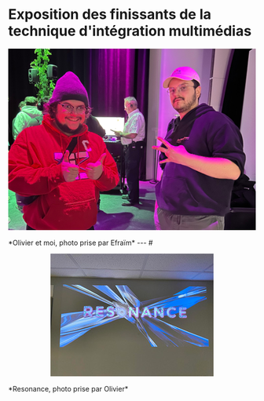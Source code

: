 # Exposition des finissants de la technique d'intégration multimédias

<p align="center">
  <img src="./photos/oli_moi.jpg">
</p>
*Olivier et moi, photo prise par Efraïm*
---
#

<p align="center">
  <img src="./photos/resonance.jpg">
</p>
*Resonance, photo prise par Olivier*
